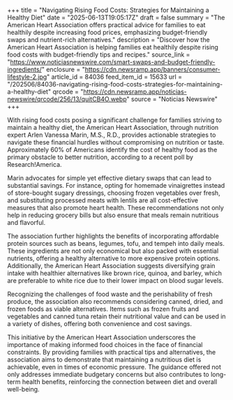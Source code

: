 +++
title = "Navigating Rising Food Costs: Strategies for Maintaining a Healthy Diet"
date = "2025-06-13T19:05:17Z"
draft = false
summary = "The American Heart Association offers practical advice for families to eat healthily despite increasing food prices, emphasizing budget-friendly swaps and nutrient-rich alternatives."
description = "Discover how the American Heart Association is helping families eat healthily despite rising food costs with budget-friendly tips and recipes."
source_link = "https://www.noticiasnewswire.com/smart-swaps-and-budget-friendly-ingredients/"
enclosure = "https://cdn.newsramp.app/banners/consumer-lifestyle-2.jpg"
article_id = 84036
feed_item_id = 15633
url = "/202506/84036-navigating-rising-food-costs-strategies-for-maintaining-a-healthy-diet"
qrcode = "https://cdn.newsramp.app/noticias-newswire/qrcode/256/13/quitCB4O.webp"
source = "Noticias Newswire"
+++

<p>With rising food costs posing a significant challenge for families striving to maintain a healthy diet, the American Heart Association, through nutrition expert Arlen Vanessa Marin, M.S., R.D., provides actionable strategies to navigate these financial hurdles without compromising on nutrition or taste. Approximately 60% of Americans identify the cost of healthy food as the primary obstacle to better nutrition, according to a recent poll by Research!America.</p><p>Marin advocates for simple yet effective dietary swaps that can lead to substantial savings. For instance, opting for homemade vinaigrettes instead of store-bought sugary dressings, choosing frozen vegetables over fresh, and substituting processed meats with lentils are all cost-effective measures that also promote heart health. These recommendations not only help in reducing grocery bills but also ensure that meals remain nutritious and flavorful.</p><p>The association further highlights the benefits of incorporating affordable protein sources such as beans, legumes, tofu, and tempeh into daily meals. These ingredients are not only economical but also packed with essential nutrients, offering a healthy alternative to more expensive protein options. Additionally, the American Heart Association suggests diversifying grain intake with healthier alternatives like brown rice, quinoa, and barley, which are preferable to white rice due to their lower impact on blood sugar levels.</p><p>Recognizing the challenges of food waste and the perishability of fresh produce, the association also recommends considering canned, dried, and frozen foods as viable alternatives. Items such as frozen fruits and vegetables and canned tuna retain their nutritional value and can be used in a variety of dishes, offering both convenience and cost savings.</p><p>This initiative by the American Heart Association underscores the importance of making informed food choices in the face of financial constraints. By providing families with practical tips and alternatives, the association aims to demonstrate that maintaining a nutritious diet is achievable, even in times of economic pressure. The guidance offered not only addresses immediate budgetary concerns but also contributes to long-term health benefits, reinforcing the connection between diet and overall well-being.</p>